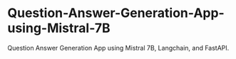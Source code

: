 

# Question-Answer-Generation-App-using-Mistral-7B
Question Answer Generation App using Mistral 7B, Langchain, and FastAPI.
